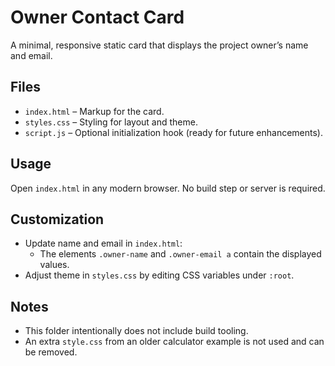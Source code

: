 # Owner Contact Card

A minimal, responsive static card that displays the project owner’s name and email.

## Files
- `index.html` – Markup for the card.
- `styles.css` – Styling for layout and theme.
- `script.js` – Optional initialization hook (ready for future enhancements).

## Usage
Open `index.html` in any modern browser. No build step or server is required.

## Customization
- Update name and email in `index.html`:
  - The elements `.owner-name` and `.owner-email a` contain the displayed values.
- Adjust theme in `styles.css` by editing CSS variables under `:root`.

## Notes
- This folder intentionally does not include build tooling.
- An extra `style.css` from an older calculator example is not used and can be removed.

